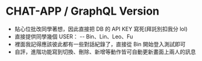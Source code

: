 # CHAT-APP / GraphQL Version

- 貼心位批改同學著想，因此直接把 DB 的 API KEY 寫死(拜託別扣我分 lol)
- 直接提供同學幾個 USER：
  -- Bin、Lin、Leo、Fu
- 裡面我記得應該彼此都有一些對話紀錄了，直接從 Bin 開始登入測試即可
- 自評，進階功能寫到切換、刪除、新增等動作皆可自動更新畫面上兩人的訊息
